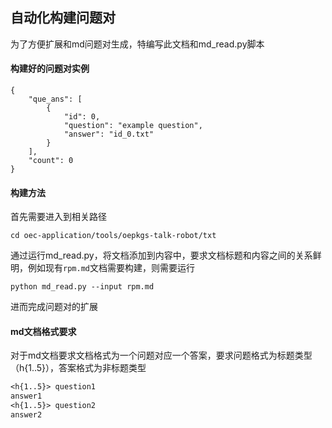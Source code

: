 ## 自动化构建问题对

为了方便扩展和md问题对生成，特编写此文档和md_read.py脚本

#### 构建好的问题对实例

```
{
    "que_ans": [
        {
            "id": 0,
            "question": "example question",
            "answer": "id_0.txt"
        }
    ],
    "count": 0
}
```

#### 构建方法

首先需要进入到相关路径

```
cd oec-application/tools/oepkgs-talk-robot/txt
```

通过运行md_read.py，将文档添加到内容中，要求文档标题和内容之间的关系鲜明，例如现有`rpm.md`文档需要构建，则需要运行

```
python md_read.py --input rpm.md
```

进而完成问题对的扩展

#### md文档格式要求

对于md文档要求文档格式为一个问题对应一个答案，要求问题格式为标题类型（h{1..5}），答案格式为非标题类型

```md
<h{1..5}> question1
answer1
<h{1..5}> question2
answer2
```

